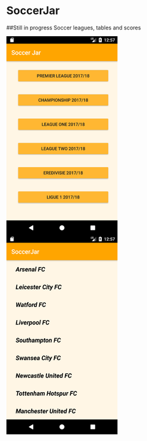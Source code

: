 # SoccerJar
##Still in progress 
Soccer leagues, tables and scores

<img src="https://github.com/joysoi/SoccerJar/blob/master/art/Screenshot_1499273837.png" 
 height="520" width="290" align="left"/>
<img src="https://github.com/joysoi/SoccerJar/blob/master/art/Screenshot_1499273843.png" 
 height="520" width="290" align="left"/>
